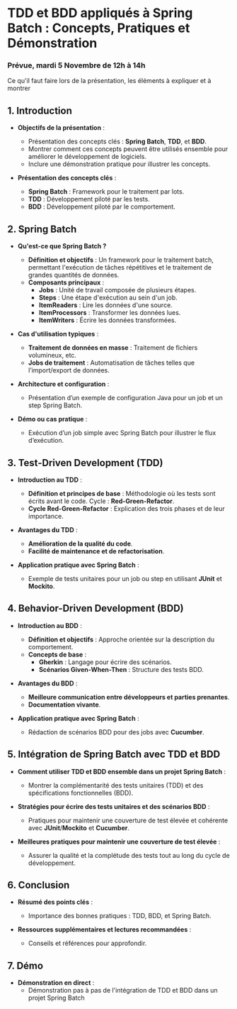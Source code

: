 # TDD et BDD appliqués à Spring Batch : Concepts, Pratiques et Démonstration
### Prévue, mardi 5 Novembre de 12h à 14h
Ce qu'il faut faire lors de la présentation, les éléments à expliquer et à montrer
## 1. Introduction
- **Objectifs de la présentation** :
  - Présentation des concepts clés : **Spring Batch**, **TDD**, et **BDD**.
  - Montrer comment ces concepts peuvent être utilisés ensemble pour améliorer le développement de logiciels.
  - Inclure une démonstration pratique pour illustrer les concepts.

- **Présentation des concepts clés** :
  - **Spring Batch** : Framework pour le traitement par lots.
  - **TDD** : Développement piloté par les tests.
  - **BDD** : Développement piloté par le comportement.

## 2. Spring Batch
- **Qu'est-ce que Spring Batch ?**
  - **Définition et objectifs** : Un framework pour le traitement batch, permettant l'exécution de tâches répétitives et le traitement de grandes quantités de données.
  - **Composants principaux** :
    - **Jobs** : Unité de travail composée de plusieurs étapes.
    - **Steps** : Une étape d'exécution au sein d'un job.
    - **ItemReaders** : Lire les données d'une source.
    - **ItemProcessors** : Transformer les données lues.
    - **ItemWriters** : Écrire les données transformées.

- **Cas d'utilisation typiques** :
  - **Traitement de données en masse** : Traitement de fichiers volumineux, etc.
  - **Jobs de traitement** : Automatisation de tâches telles que l’import/export de données.

- **Architecture et configuration** :
  - Présentation d’un exemple de configuration Java pour un job et un step Spring Batch.

- **Démo ou cas pratique** :
  - Exécution d’un job simple avec Spring Batch pour illustrer le flux d’exécution.

## 3. Test-Driven Development (TDD)
- **Introduction au TDD** :
  - **Définition et principes de base** : Méthodologie où les tests sont écrits avant le code. Cycle : **Red-Green-Refactor**.
  - **Cycle Red-Green-Refactor** : Explication des trois phases et de leur importance.

- **Avantages du TDD** :
  - **Amélioration de la qualité du code**.
  - **Facilité de maintenance et de refactorisation**.

- **Application pratique avec Spring Batch** :
  - Exemple de tests unitaires pour un job ou step en utilisant **JUnit** et **Mockito**.


## 4. Behavior-Driven Development (BDD)
- **Introduction au BDD** :
  - **Définition et objectifs** : Approche orientée sur la description du comportement.
  - **Concepts de base** :
    - **Gherkin** : Langage pour écrire des scénarios.
    - **Scénarios Given-When-Then** : Structure des tests BDD.

- **Avantages du BDD** :
  - **Meilleure communication entre développeurs et parties prenantes**.
  - **Documentation vivante**.

- **Application pratique avec Spring Batch** :
  - Rédaction de scénarios BDD pour des jobs avec **Cucumber**.


## 5. Intégration de Spring Batch avec TDD et BDD
- **Comment utiliser TDD et BDD ensemble dans un projet Spring Batch** :
  - Montrer la complémentarité des tests unitaires (TDD) et des spécifications fonctionnelles (BDD).

- **Stratégies pour écrire des tests unitaires et des scénarios BDD** :
  - Pratiques pour maintenir une couverture de test élevée et cohérente avec **JUnit**/**Mockito** et **Cucumber**.

- **Meilleures pratiques pour maintenir une couverture de test élevée** :
  - Assurer la qualité et la complétude des tests tout au long du cycle de développement.


## 6. Conclusion
- **Résumé des points clés** :
  - Importance des bonnes pratiques : TDD, BDD, et Spring Batch.

- **Ressources supplémentaires et lectures recommandées** :
  - Conseils et références pour approfondir.


## 7. Démo
- **Démonstration en direct** :
  - Démonstration pas à pas de l'intégration de TDD et BDD dans un projet Spring Batch


